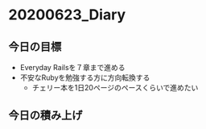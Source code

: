 # 20200623_Diary

## 今日の目標

- Everyday Railsを７章まで進める
- 不安なRubyを勉強する方に方向転換する
  - チェリー本を1日20ページのペースくらいで進めたい

## 今日の積み上げ
